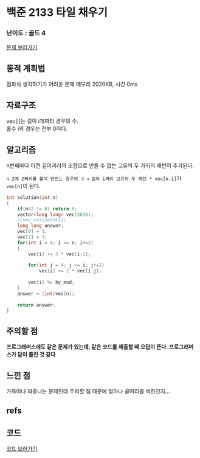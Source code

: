# 백준 2133 타일 채우기
 
### 난이도 : 골드 4
[문제 보러가기](https://www.acmicpc.net/problem/2133)
  
## 동적 계획법
점화식 생각하기가 어려운 문제
메모리 	2020KB, 시간 0ms

## 자료구조
vec[i]는 길이 i개짜리 경우의 수.  
홀수 i의 경우는 전부 0이다.

## 알고리즘
n번째마다 이전 길이끼리의 조합으로 만들 수 없는 고유의 두 가지의 패턴이 추가된다.  

```n-2에 2짜리를 붙여 만드는 경우의 수``` + ```길이 i짜리 고유의 두 패턴 * vec[n-i]```가 ```vec[n]```이 된다.

```c++
int solution(int n) 
{
    if(n%2 != 0) return 0;
    vector<long long> vec(5010);
    //vec.resize(n+1);
    long long answer;
    vec[0] = 1;
    vec[2] = 3;
    for(int i = 4; i <= n; i+=2)
    {
        vec[i] += 3 * vec[i-2];
        
        for(int j = 4; j <= i; j+=2)
            vec[i] += 2 * vec[i-j];
        
        vec[i] %= by_mod;
    }
    answer = (int)vec[n];
    
    return answer;
}
```


## **주의할 점**
**프로그래머스에도 같은 문제가 있는데, 같은 코드를 제출할 때 오답이 뜬다.  프로그래머스가 답이 틀린 것 같다**

## 느낀 점
가뜩이나 짜증나는 문제인데 주의할 점 때문에 얼마나 골머리를 썩힌건지...

## refs

## 코드
[코드 보러가기](./boj2133.cpp)